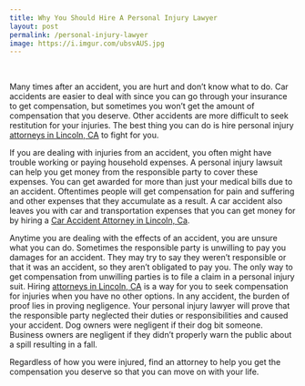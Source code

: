```yaml
---
title: Why You Should Hire A Personal Injury Lawyer
layout: post
permalink: /personal-injury-lawyer
image: https://i.imgur.com/ubsvAUS.jpg
---
```


<p>&nbsp;</p> <p>Many times after an accident, you are hurt and don&rsquo;t know what to do. Car accidents are easier to deal with since you can go through your insurance to get compensation, but sometimes you won&rsquo;t get the amount of compensation that you deserve. Other accidents are more difficult to seek restitution for your injuries. The best thing you can do is hire personal injury <a href="https://www.dbhilllaw.com" target="_blank" rel="noopener">attorneys in Lincoln, CA</a> to fight for you.</p> <p>If you are dealing with injuries from an accident, you often might have trouble working or paying household expenses. A personal injury lawsuit can help you get money from the responsible party to cover these expenses. You can get awarded for more than just your medical bills due to an accident. Oftentimes people will get compensation for pain and suffering and other expenses that they accumulate as a result. A car accident also leaves you with car and transportation expenses that you can get money for by hiring a <a href="https://www.dbhilllaw.com/car-auto-accident-lawyer-lincoln-ca.html" target="_blank" rel="noopener">Car Accident Attorney in Lincoln, Ca</a>.</p> <p>Anytime you are dealing with the effects of an accident, you are unsure what you can do. Sometimes the responsible party is unwilling to pay you damages for an accident. They may try to say they weren&rsquo;t responsible or that it was an accident, so they aren&rsquo;t obligated to pay you. The only way to get compensation from unwilling parties is to file a claim in a personal injury suit. Hiring <a href="https://www.dbhilllaw.com" target="_blank" rel="noopener">attorneys in Lincoln, CA</a> is a way for you to seek compensation for injuries when you have no other options. In any accident, the burden of proof lies in proving negligence. Your personal injury lawyer will prove that the responsible party neglected their duties or responsibilities and caused your accident. Dog owners were negligent if their dog bit someone. Business owners are negligent if they didn&rsquo;t properly warn the public about a spill resulting in a fall.</p> <p>Regardless of how you were injured, find an attorney to help you get the compensation you deserve so that you can move on with your life.</p> 
